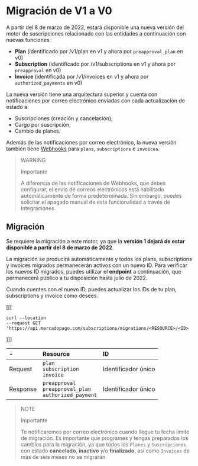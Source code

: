 # Migración de V1 a V0

A partir del 8 de marzo de 2022, estará disponible una nueva versión del motor de suscripciones relacionado con las entidades a continuación con nuevas funciones.

* **Plan** (identificado por /v1/plan en v1 y ahora por `preapproval_plan` en v0)
* **Subscription** (identificado por /v1/subscriptions en v1 y ahora por `preapproval` en v0)
* **Invoice** (identificada por /v1/invoices en v1 y ahora por `authorized_payments` en v0)

La nueva versión tiene una arquitectura superior y cuenta con notificaciones por correo electrónico enviadas con cada actualización de estado a:

* Suscripciones (creación y cancelación);
* Cargo por suscripción;
* Cambio de planes.

Además de las notificaciones por correo electrónico, la nueva versión también tiene [Webhooks](/developers/es/guides/additional-content/your-integrations/notifications/webhooks) para `plans`, `subscriptions` e `invoices`.

> WARNING
>
> Importante
>
> A diferencia de las notificaciones de Webhooks, que debes configurar, el envío de correos electrónicos está habilitado automáticamente de forma predeterminada. Sin embargo, puedes solicitar el apagado manual de esta funcionalidad a través de Integraciones.

## Migración

Se requiere la migración a este motor, ya que la **versión 1 dejará de estar disponible a partir del 8 de marzo de 2022**.

La migración se producirá automáticamente y todos los plans, subscriptions y invoices migrados permanecerán activos con un nuevo ID. Para verificar los nuevos ID migrados, puedes utilizar el **endpoint** a continuación, que permanecerá público a tu disposición hasta julio de 2022.

Cuando cuentes con el nuevo ID, puedes actualizar los IDs de tu plan, subscriptions y invoice como desees.

[[[
```curl
curl --location 
--request GET 'https://api.mercadopago.com/subscriptions/migrations/<RESOURCE>/<ID>
```
]]]

| - | Resource | ID |
| :--- | :--- | :--- |
| Request | `plan` <br/> `subscription` <br/> `invoice` | Identificador único |
| Response | `preapproval` <br/>`preapproval_plan` <br/> `authorized_payment`| Identificador único |

> NOTE
>
> Importante
>
> Te notificaremos por correo electrónico cuando llegue tu fecha límite de migración. Es importante que programes y tengas preparados los cambios para la migración, ya que todos los `Planes` y `Suscripciones` con estado **cancelado**, **inactivo** y/o **finalizado**, así como `Invoices` de más de seis meses no se migrarán.